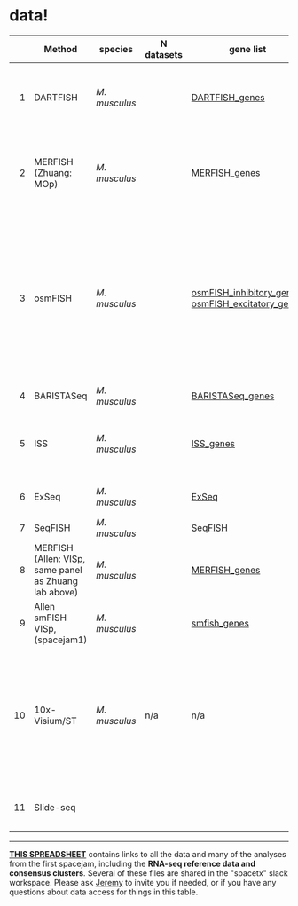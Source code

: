 # data!
| | Method |species| N datasets|gene list|spot table| cell x gene | notes|
| ----: | ---- | ---- | ---- | ---- | ---- | --- | --- |
| 1 |DARTFISH| *M. musculus*| | [DARTFISH_genes](https://github.com/spacetx-spacejam/data/blob/master/gene_lists/DARTFISH_genes.csv)|[SpotTable Human 1](https://s3.amazonaws.com/starfish.data.spacetx/spacejam2/DARTFISH/DARTFISH_DecodedSpots_Hs_FCtx_20180122.csv) [SpotTable Human 2](https://s3.amazonaws.com/starfish.data.spacetx/spacejam2/DARTFISH/DARTFISH_DecodedSpots_Hs_OCtx_20180122.csv),  [SpotTable Mouse 1](https://s3.amazonaws.com/starfish.data.spacetx/spacejam2/DARTFISH/DARTFISH_DecodedSpots_Mm_20190513.csv)|[CellxGene Human 1](https://s3.amazonaws.com/starfish.data.spacetx/spacejam2/DARTFISH/DARTFISH_CellxGene_Hs_FCtx_20180122_T.csv),  [CellxGene Human 2](https://s3.amazonaws.com/starfish.data.spacetx/spacejam2/DARTFISH/DARTFISH_CellxGene_Hs_OCtx_20180122_T.csv) [CellxGene Mouse 1](https://s3.amazonaws.com/starfish.data.spacetx/spacejam2/DARTFISH/DARTFISH_CellxGene_Mm_20190513_T.csv)
| 2 |MERFISH (Zhuang: MOp) | *M. musculus*| | [MERFISH_genes](https://github.com/spacetx-spacejam/data/blob/master/gene_lists/MERFISH_genes.csv)|  | [file with S3 locations (Mouse, primary motor cortex)](https://s3.amazonaws.com/starfish.data.spacetx/spacejam2/MERFISH_zhuang_lab_MOp/file_list.csv) 
| 3 |osmFISH| *M. musculus*| | [osmFISH_inhibitory_genes](https://github.com/spacetx-spacejam/data/blob/master/gene_lists/osmFISH_inhibitory_genes.csv), [osmFISH_excitatory_genes](https://github.com/spacetx-spacejam/data/blob/master/gene_lists/osmFISH_excitatory_genes.csv)|[SpotTable Mouse Excitatory 0](https://s3.amazonaws.com/starfish.data.spacetx/spacejam2/osmfish/osmFISH_counts_excitatory_roi_0.csv),  [SpotTable Mouse Excitatory 1](https://s3.amazonaws.com/starfish.data.spacetx/spacejam2/osmfish/osmFISH_counts_excitatory_roi_1.csv), [SpotTable Mouse Inhibitory 0](https://s3.amazonaws.com/starfish.data.spacetx/spacejam2/osmfish/osmFISH_counts_inhibitory_roi_0.csv), [SpotTable Mouse Inhibitory 1](https://s3.amazonaws.com/starfish.data.spacetx/spacejam2/osmfish/osmFISH_counts_inhibitory_roi_1.csv)|
| 4 |BARISTASeq| *M. musculus*| | [BARISTASeq_genes](https://github.com/spacetx-spacejam/data/blob/master/gene_lists/BARISTASEQ_genes.csv)|[SpotTable Mouse](https://s3.amazonaws.com/starfish.data.spacetx/spacejam2/BARISTASEQ/all_spots.csv)|[CellxGene Mouse](https://s3.amazonaws.com/starfish.data.spacetx/spacejam2/BARISTASEQ/cell_by_gene.csv)
| 5 |ISS| *M. musculus*| | [ISS_genes](https://github.com/spacetx-spacejam/data/blob/master/gene_lists/ISS_genes.csv)|[SpotTable Mouse 1](https://s3.amazonaws.com/starfish.data.spacetx/spacejam2/ISS/ISS_1_spot_table.csv) [SpotTable Mouse 2](https://s3.amazonaws.com/starfish.data.spacetx/spacejam2/ISS/ISS_2_spot_table.csv) [SpotTable Mouse 3](https://s3.amazonaws.com/starfish.data.spacetx/spacejam2/ISS/ISS_3_spot_table.csv)|
| 6 |ExSeq| *M. musculus*| | [ExSeq](https://github.com/spacetx-spacejam/data/blob/master/gene_lists/exseq_genes.csv)||[CellxGene Table mouse](https://s3.amazonaws.com/starfish.data.spacetx/spacejam2/ExSeq/cellxgene.csv)||*...working on it...*
| 7 |SeqFISH| *M. musculus*| | [SeqFISH](https://github.com/spacetx-spacejam/data/blob/master/gene_lists/seqfish_genes.csv)|||*...working on it...*
| 8 |MERFISH (Allen: VISp, same panel as Zhuang lab above) | *M. musculus*| | [MERFISH_genes](https://github.com/spacetx-spacejam/data/blob/master/gene_lists/MERFISH_genes.csv)|[SpotTable Mouse VISp](https://s3.amazonaws.com/starfish.data.spacetx/spacejam2/MERFISH_Allen_VISp/spot_table.csv)|[CellxGene Mouse VISp](https://s3.amazonaws.com/starfish.data.spacetx/spacejam2/MERFISH_Allen_VISp/1001844875_2_output_dataframe.csv)
|9|Allen smFISH VISp, (spacejam1)|*M. musculus*||[smfish_genes](https://s3.amazonaws.com/starfish.data.spacetx/spacejam2/smFISH_Allen/gene_list.csv)|[SpotTable Mouse VISp](https://s3.amazonaws.com/starfish.data.spacetx/spacejam2/smFISH_Allen/smFISH_MCT_CZI_Panel_0_spot_table.csv)||[nucleus segmentation (geojson)](https://s3.amazonaws.com/starfish.data.spacetx/spacejam2/smFISH_Allen/SongLinROIS_deduplicated.json)
|10|10x-Visium/ST| *M. musculus*|n/a|n/a|[observation x gene table 1](https://s3.amazonaws.com/starfish.data.spacetx/spacejam2/spatial-transcriptomics-alma/Allen-1-count-matrix.tsv.gz), [observation x gene table 2](https://s3.amazonaws.com/starfish.data.spacetx/spacejam2/spatial-transcriptomics-alma/Allen-2-count-matrix.tsv.gz), [observation x gene table 3](https://s3.amazonaws.com/starfish.data.spacetx/spacejam2/spatial-transcriptomics-alma/Allen-3-count-matrix.tsv.gz), [observation x gene table 4](https://s3.amazonaws.com/starfish.data.spacetx/spacejam2/spatial-transcriptomics-alma/Allen-4-count-matrix.tsv.gz)||*each file is a gzipped tsv*
|11|Slide-seq||||||*have lots of data, need help wrangling!*


***



[**THIS SPREADSHEET**](https://docs.google.com/spreadsheets/d/1CN7kn8ELg9dhVPDkeb7JB02NYYTNUEqfaKkO40yWDzM/edit?usp=sharing) contains links to all the data and many of the analyses from the first spacejam, including the **RNA-seq reference data and consensus clusters**.  Several of these files are shared in the "spacetx" slack workspace.  Please ask [Jeremy](mailto:jeremym@alleninstitute.org) to invite you if needed, or if you have any questions about data access for things in this table.
